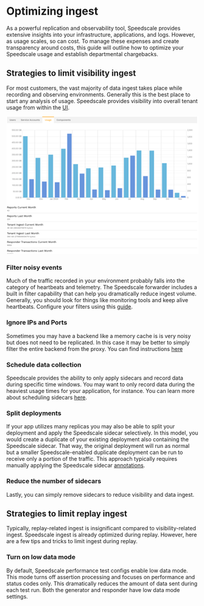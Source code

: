 # Optimizing ingest

As a powerful replication and observability tool, Speedscale provides extensive insights into your infrastructure, applications, and logs. However, as usage scales, so can cost. To manage these expenses and create transparency around costs, this guide will outline how to optimize your Speedscale usage and establish departmental chargebacks.

## Strategies to limit visibility ingest

For most customers, the vast majority of data ingest takes place while recording and observing environments. Generally this is the best place to start any analysis of usage. Speedscale provides visibility into overall tenant usage from within the [UI](https://app.speedscale.com/tenant#tenant-tab-usage).

![example](./reduce-ingest/usage-example.png)

### Filter noisy events

Much of the traffic recorded in your environment probably falls into the category of heartbeats and telemetry. The Speedscale forwarder includes a built in filter capability that can help you dramatically reduce ingest volume. Generally, you should look for things like monitoring tools and keep alive heartbeats. Configure your filters using this [guide](../reference/filters/README.md).

### Ignore IPs and Ports

Sometimes you may have a backend like a memory cache is is very noisy but does not need to be replicated. In this case it may be better to simply filter the entire backend from the proxy. You can find instructions [here](../setup/sidecar/annotations/#sidecarspeedscalecomignore-src-ips)

### Schedule data collection

Speedscale provides the ability to only apply sidecars and record data during specific time windows. You may want to only record data during the heaviest usage times for your application, for instance. You can learn more about scheduling sidecars [here](../concepts/schedules.md).

### Split deployments

If your app utilizes many replicas you may also be able to split your deployment and apply the Speedscale sidecar selectively. In this model, you would create a duplicate of your existing deployment also containing the Speedscale sidecar. That way, the original deployment will run as normal but a smaller Speedscale-enabled duplicate deployment can be run to receive only a portion of the traffic. This approach typically requires manually applying the Speedscale sidecar [annotations](../setup/sidecar/annotations/#sidecarspeedscalecominject).

### Reduce the number of sidecars

Lastly, you can simply remove sidecars to reduce visibility and data ingest.

## Strategies to limit replay ingest

Typically, replay-related ingest is insignificant compared to visibility-related ingest. Speedscale ingest is already optimized during replay. However, here are a few tips and tricks to limit ingest during replay.

### Turn on low data mode

By default, Speedscale performance test configs enable low data mode. This mode turns off assertion processing and focuses on performance and status codes only. This dramatically reduces the amount of data sent during each test run. Both the generator and responder have low data mode settings.
